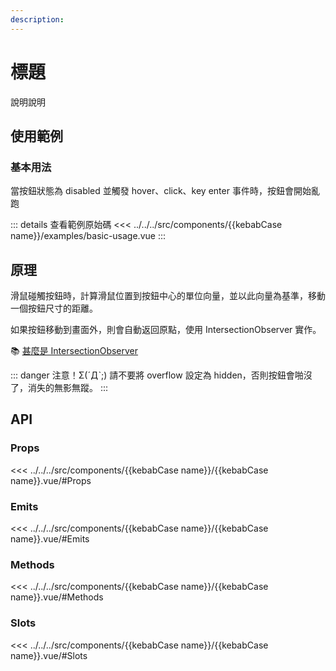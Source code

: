 ```yaml
---
description: 
---
```


<script setup>
import BasicUsage from '../../../src/components/{{kebabCase name}}/examples/basic-usage.vue'
</script>

# 標題

說明說明

## 使用範例

### 基本用法

當按鈕狀態為 disabled 並觸發 hover、click、key enter 事件時，按鈕會開始亂跑

<basic-usage/>

::: details 查看範例原始碼
<<< ../../../src/components/{{kebabCase name}}/examples/basic-usage.vue
:::

## 原理

滑鼠碰觸按鈕時，計算滑鼠位置到按鈕中心的單位向量，並以此向量為基準，移動一個按鈕尺寸的距離。

如果按鈕移動到畫面外，則會自動返回原點，使用 IntersectionObserver 實作。

📚 [甚麼是 IntersectionObserver](https://developer.mozilla.org/zh-CN/docs/Web/API/IntersectionObserver)

::: danger 注意！Σ(ˊДˋ;)
請不要將 overflow 設定為 hidden，否則按鈕會啪沒了，消失的無影無蹤。
:::

## API

### Props

<<< ../../../src/components/{{kebabCase name}}/{{kebabCase name}}.vue/#Props

### Emits

<<< ../../../src/components/{{kebabCase name}}/{{kebabCase name}}.vue/#Emits

### Methods

<<< ../../../src/components/{{kebabCase name}}/{{kebabCase name}}.vue/#Methods

### Slots

<<< ../../../src/components/{{kebabCase name}}/{{kebabCase name}}.vue/#Slots
